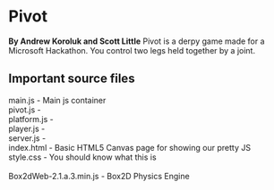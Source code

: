 <h1>Pivot</h1>
<b>By Andrew Koroluk and Scott Little</b>
Pivot is a derpy game made for a Microsoft Hackathon. You control two legs held together by a joint.
 
<h2>Important source files</h2>
main.js - Main js container<br />
pivot.js - <br />
platform.js - <br />
player.js - <br />
server.js - <br />
index.html - Basic HTML5 Canvas page for showing our pretty JS<br />
style.css - You should know what this is<br />
<br />
Box2dWeb-2.1.a.3.min.js - Box2D Physics Engine<br />